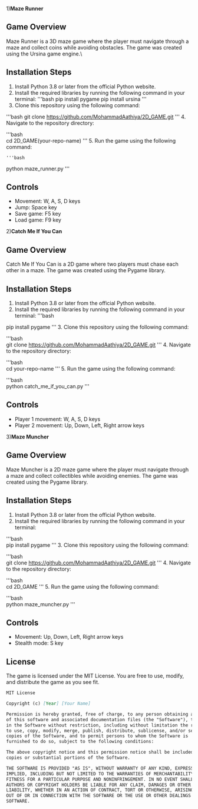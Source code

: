 1)**Maze Runner**

**Game Overview**
---------------
Maze Runner is a 3D maze game where the player must navigate through a maze and collect coins while avoiding obstacles. The game was created using the Ursina game engine.\

**Installation Steps**
--------------------

1.  Install Python 3.8 or later from the official Python website.
2.  Install the required libraries by running the following command in your terminal:
'''bash
pip install pygame
pip install ursina
'''
3.  Clone this repository using the following command:

 '''bash
git clone https://github.com/MohammadAathiya/2D_GAME.git
'''
4.  Navigate to the repository directory:

  '''bash  
cd  2D_GAME(your-repo-name)
'''
5.  Run the game using the following command:

    '''bash  
python maze_runner.py
'''

**Controls**
------------

*   Movement: W, A, S, D keys
*   Jump: Space key
*   Save game: F5 key
*   Load game: F9 key




2)**Catch Me If You Can**

**Game Overview**
---------------

Catch Me If You Can is a 2D game where two players must chase each other in a maze. The game was created using the Pygame library.

**Installation Steps**
--------------------

1.  Install Python 3.8 or later from the official Python website.
2.  Install the required libraries by running the following command in your terminal:
  '''bash  
  
pip install pygame
'''
3.  Clone this repository using the following command:

 '''bash  
git clone https://github.com/MohammadAathiya/2D_GAME.git
'''
4.  Navigate to the repository directory:

  '''bash  
cd your-repo-name
'''
5.  Run the game using the following command:

   '''bash  
python catch_me_if_you_can.py
'''

**Controls**
------------

*   Player 1 movement: W, A, S, D keys
*   Player 2 movement: Up, Down, Left, Right arrow keys



3)**Maze Muncher**

**Game Overview**
---------------

Maze Muncher is a 2D maze game where the player must navigate through a maze and collect collectibles while avoiding enemies. The game was created using the Pygame library.

**Installation Steps**
--------------------

1.  Install Python 3.8 or later from the official Python website.
2.  Install the required libraries by running the following command in your terminal:

  '''bash  
pip install pygame
'''
3.  Clone this repository using the following command:

  '''bash  
git clone https://github.com/MohammadAathiya/2D_GAME.git
'''
4.  Navigate to the repository directory:

  '''bash  
cd 2D_GAME
'''
5.  Run the game using the following command:

  '''bash  
python maze_muncher.py
'''

**Controls**
------------

*   Movement: Up, Down, Left, Right arrow keys
*   Stealth mode: S key

**License**
-------

The game is licensed under the MIT License. You are free to use, modify, and distribute the game as you see fit.

```markdown
MIT License

Copyright (c) [Year] [Your Name]

Permission is hereby granted, free of charge, to any person obtaining a copy
of this software and associated documentation files (the "Software"), to deal
in the Software without restriction, including without limitation the rights
to use, copy, modify, merge, publish, distribute, sublicense, and/or sell
copies of the Software, and to permit persons to whom the Software is
furnished to do so, subject to the following conditions:

The above copyright notice and this permission notice shall be included in all
copies or substantial portions of the Software.

THE SOFTWARE IS PROVIDED "AS IS", WITHOUT WARRANTY OF ANY KIND, EXPRESS OR
IMPLIED, INCLUDING BUT NOT LIMITED TO THE WARRANTIES OF MERCHANTABILITY,
FITNESS FOR A PARTICULAR PURPOSE AND NONINFRINGEMENT. IN NO EVENT SHALL THE
AUTHORS OR COPYRIGHT HOLDERS BE LIABLE FOR ANY CLAIM, DAMAGES OR OTHER
LIABILITY, WHETHER IN AN ACTION OF CONTRACT, TORT OR OTHERWISE, ARISING FROM,
OUT OF OR IN CONNECTION WITH THE SOFTWARE OR THE USE OR OTHER DEALINGS IN THE
SOFTWARE.
```
